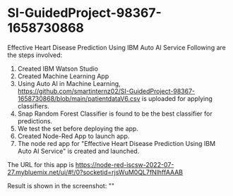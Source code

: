 # SI-GuidedProject-98367-1658730868
Effective Heart Disease Prediction Using IBM Auto AI Service
Following are the steps involved:
1. Created IBM Watson Studio
2. Created Machine Learning App
3. Using Auto AI in Machine Learning, https://github.com/smartinternz02/SI-GuidedProject-98367-1658730868/blob/main/patientdataV6.csv is uploaded for applying classifiers.
4. Snap Random Forest Classifier is found to be the best classifier for predictions.
5. We test the set before deploying the app.
6. Created Node-Red App to launch app.
7. The node red app for "Effective Heart Disease Prediction Using IBM Auto AI Service" is created and launched.

The URL for this app is https://node-red-iscsw-2022-07-27.mybluemix.net/ui/#!/0?socketid=rjsWuM0QL7fNlhffAAAB

Result is shown in the screenshot: ""
